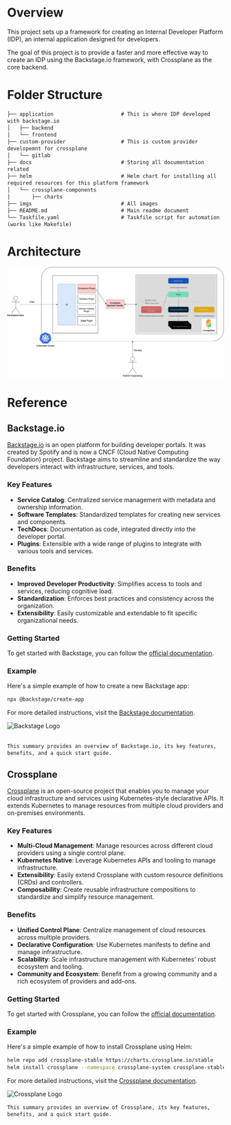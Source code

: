 # Overview
This project sets up a framework for creating an Internal Developer Platform (IDP), an internal application designed for developers.

The goal of this project is to provide a faster and more effective way to create an IDP using the Backstage.io framework, with Crossplane as the core backend.

# Folder Structure
```
├── application                      # This is where IDP developed with backstage.io
│   ├── backend
│   └── frontend
├── custom-provider                  # This is custom provider developemnt for crossplane
│   └── gitlab
├── docs                             # Storing all documentation related
├── helm                             # Helm chart for installing all required resources for this platform framework
│   └── crossplane-components
│       ├── charts
├── imgs                             # All images
├── README.md                        # Main readme document
└── Taskfile.yaml                    # Taskfile script for automation (works like Makefile)
```

# Architecture
![Image](./imgs/platform-framework-architecture.jpg)

# Reference
## Backstage.io
[Backstage.io](https://backstage.io/) is an open platform for building developer portals. It was created by Spotify and is now a CNCF (Cloud Native Computing Foundation) project. Backstage aims to streamline and standardize the way developers interact with infrastructure, services, and tools.

### Key Features

- **Service Catalog**: Centralized service management with metadata and ownership information.
- **Software Templates**: Standardized templates for creating new services and components.
- **TechDocs**: Documentation as code, integrated directly into the developer portal.
- **Plugins**: Extensible with a wide range of plugins to integrate with various tools and services.

### Benefits

- **Improved Developer Productivity**: Simplifies access to tools and services, reducing cognitive load.
- **Standardization**: Enforces best practices and consistency across the organization.
- **Extensibility**: Easily customizable and extendable to fit specific organizational needs.

### Getting Started

To get started with Backstage, you can follow the [official documentation](https://backstage.io/docs).

### Example

Here's a simple example of how to create a new Backstage app:

```sh
npx @backstage/create-app
```

For more detailed instructions, visit the [Backstage documentation](https://backstage.io/docs/getting-started/).

![Backstage Logo](https://backstage.io/img/favicon.png)
```

This summary provides an overview of Backstage.io, its key features, benefits, and a quick start guide.
```

## Crossplane
[Crossplane](https://crossplane.io/) is an open-source project that enables you to manage your cloud infrastructure and services using Kubernetes-style declarative APIs. It extends Kubernetes to manage resources from multiple cloud providers and on-premises environments.

### Key Features

- **Multi-Cloud Management**: Manage resources across different cloud providers using a single control plane.
- **Kubernetes Native**: Leverage Kubernetes APIs and tooling to manage infrastructure.
- **Extensibility**: Easily extend Crossplane with custom resource definitions (CRDs) and controllers.
- **Composability**: Create reusable infrastructure compositions to standardize and simplify resource management.

### Benefits

- **Unified Control Plane**: Centralize management of cloud resources across multiple providers.
- **Declarative Configuration**: Use Kubernetes manifests to define and manage infrastructure.
- **Scalability**: Scale infrastructure management with Kubernetes' robust ecosystem and tooling.
- **Community and Ecosystem**: Benefit from a growing community and a rich ecosystem of providers and add-ons.

### Getting Started

To get started with Crossplane, you can follow the [official documentation](https://crossplane.io/docs).

### Example

Here's a simple example of how to install Crossplane using Helm:

```sh
helm repo add crossplane-stable https://charts.crossplane.io/stable
helm install crossplane --namespace crossplane-system crossplane-stable/crossplane
```

For more detailed instructions, visit the [Crossplane documentation](https://crossplane.io/docs/getting-started/).

![Crossplane Logo](https://crossplane.io/images/logo-light-text.svg)
```
This summary provides an overview of Crossplane, its key features, benefits, and a quick start guide.
```
